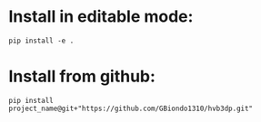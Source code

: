 # Install in editable mode:
```
pip install -e .
```

# Install from github:
```
pip install project_name@git+"https://github.com/GBiondo1310/hvb3dp.git"
```
